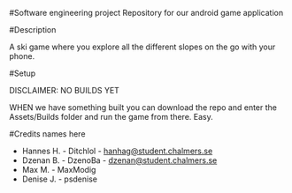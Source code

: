 #Software engineering project
Repository for our android game application

#Description

A ski game where you explore all the different slopes on the go with your phone.

#Setup

DISCLAIMER: NO BUILDS YET

WHEN we have something built you can download the repo and enter the Assets/Builds folder and run the game from there. Easy.

#Credits
names here
* Hannes H. - Ditchlol - hanhag@student.chalmers.se
* Dzenan B. - DzenoBa  - dzenan@student.chalmers.se
* Max M.    - MaxModig
* Denise J. - psdenise